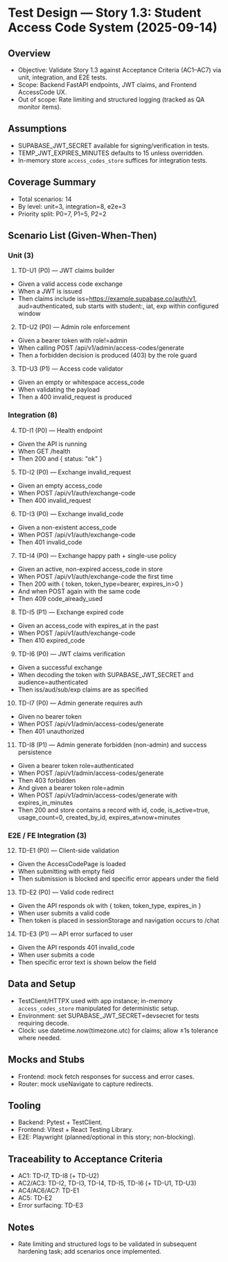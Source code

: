 # Test Design — Story 1.3: Student Access Code System (2025-09-14)

## Overview
- Objective: Validate Story 1.3 against Acceptance Criteria (AC1–AC7) via unit, integration, and E2E tests.
- Scope: Backend FastAPI endpoints, JWT claims, and Frontend AccessCode UX.
- Out of scope: Rate limiting and structured logging (tracked as QA monitor items).

## Assumptions
- SUPABASE_JWT_SECRET available for signing/verification in tests.
- TEMP_JWT_EXPIRES_MINUTES defaults to 15 unless overridden.
- In-memory store `access_codes_store` suffices for integration tests.

## Coverage Summary
- Total scenarios: 14
- By level: unit=3, integration=8, e2e=3
- Priority split: P0=7, P1=5, P2=2

## Scenario List (Given-When-Then)

### Unit (3)
1) TD-U1 (P0) — JWT claims builder
- Given a valid access code exchange
- When a JWT is issued
- Then claims include iss=https://example.supabase.co/auth/v1, aud=authenticated, sub starts with student:, iat, exp within configured window

2) TD-U2 (P0) — Admin role enforcement
- Given a bearer token with role!=admin
- When calling POST /api/v1/admin/access-codes/generate
- Then a forbidden decision is produced (403) by the role guard

3) TD-U3 (P1) — Access code validator
- Given an empty or whitespace access_code
- When validating the payload
- Then a 400 invalid_request is produced

### Integration (8)
4) TD-I1 (P0) — Health endpoint
- Given the API is running
- When GET /health
- Then 200 and { status: "ok" }

5) TD-I2 (P0) — Exchange invalid_request
- Given an empty access_code
- When POST /api/v1/auth/exchange-code
- Then 400 invalid_request

6) TD-I3 (P0) — Exchange invalid_code
- Given a non-existent access_code
- When POST /api/v1/auth/exchange-code
- Then 401 invalid_code

7) TD-I4 (P0) — Exchange happy path + single-use policy
- Given an active, non-expired access_code in store
- When POST /api/v1/auth/exchange-code the first time
- Then 200 with { token, token_type=bearer, expires_in>0 }
- And when POST again with the same code
- Then 409 code_already_used

8) TD-I5 (P1) — Exchange expired code
- Given an access_code with expires_at in the past
- When POST /api/v1/auth/exchange-code
- Then 410 expired_code

9) TD-I6 (P0) — JWT claims verification
- Given a successful exchange
- When decoding the token with SUPABASE_JWT_SECRET and audience=authenticated
- Then iss/aud/sub/exp claims are as specified

10) TD-I7 (P0) — Admin generate requires auth
- Given no bearer token
- When POST /api/v1/admin/access-codes/generate
- Then 401 unauthorized

11) TD-I8 (P1) — Admin generate forbidden (non-admin) and success persistence
- Given a bearer token role=authenticated
- When POST /api/v1/admin/access-codes/generate
- Then 403 forbidden
- And given a bearer token role=admin
- When POST /api/v1/admin/access-codes/generate with expires_in_minutes
- Then 200 and store contains a record with id, code, is_active=true, usage_count=0, created_by_id, expires_at≈now+minutes

### E2E / FE Integration (3)
12) TD-E1 (P0) — Client-side validation
- Given the AccessCodePage is loaded
- When submitting with empty field
- Then submission is blocked and specific error appears under the field

13) TD-E2 (P0) — Valid code redirect
- Given the API responds ok with { token, token_type, expires_in }
- When user submits a valid code
- Then token is placed in sessionStorage and navigation occurs to /chat

14) TD-E3 (P1) — API error surfaced to user
- Given the API responds 401 invalid_code
- When user submits a code
- Then specific error text is shown below the field

## Data and Setup
- TestClient/HTTPX used with app instance; in-memory `access_codes_store` manipulated for deterministic setup.
- Environment: set SUPABASE_JWT_SECRET=devsecret for tests requiring decode.
- Clock: use datetime.now(timezone.utc) for claims; allow ±1s tolerance where needed.

## Mocks and Stubs
- Frontend: mock fetch responses for success and error cases.
- Router: mock useNavigate to capture redirects.

## Tooling
- Backend: Pytest + TestClient.
- Frontend: Vitest + React Testing Library.
- E2E: Playwright (planned/optional in this story; non-blocking).

## Traceability to Acceptance Criteria
- AC1: TD-I7, TD-I8 (+ TD-U2)
- AC2/AC3: TD-I2, TD-I3, TD-I4, TD-I5, TD-I6 (+ TD-U1, TD-U3)
- AC4/AC6/AC7: TD-E1
- AC5: TD-E2
- Error surfacing: TD-E3

## Notes
- Rate limiting and structured logs to be validated in subsequent hardening task; add scenarios once implemented.
